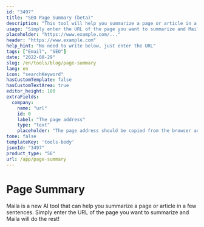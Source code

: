 ```yaml
---
id: "3497"
title: "SEO Page Summary (beta)"
description: "This tool will help you summarize a page or article in a few sentences."
usage: "Simply enter the URL of the page you want to summarize and Maila will do the rest!"
placeholder: "https://www.example.com/..."
header: "https://www.example.com"
help_hint: "No need to write below, just enter the URL"
tags: ["Email", "SEO"]
date: "2022-08-29"
slug: /en/tools/blog/page-summary
lang: en
icon: "searchKeyword"
hasCustomTemplate: false
hasCustomTextArea: true
editor_height: 100
extraFields:
  company:
    name: "url"
    id: 0
    label: "The page address"
    type: "text"
    placeholder: "The page address should be copied from the browser address bar"
tone: false
templateKey: 'tools-body'
jsonId: "3497"
product_type: "56"
url: /app/page-summary
---
```


# Page Summary

Maila is a new AI tool that can help you summarize a page or article in a few sentences. Simply enter the URL of the page you want to summarize and Maila will do the rest!